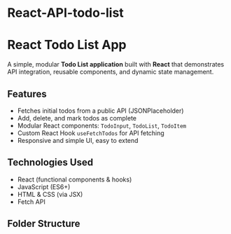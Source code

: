 # React-API-todo-list
# React Todo List App

A simple, modular **Todo List application** built with **React** that demonstrates API integration, reusable components, and dynamic state management.

## Features
- Fetches initial todos from a public API (JSONPlaceholder)
- Add, delete, and mark todos as complete
- Modular React components: `TodoInput`, `TodoList`, `TodoItem`
- Custom React Hook `useFetchTodos` for API fetching
- Responsive and simple UI, easy to extend

## Technologies Used
- React (functional components & hooks)
- JavaScript (ES6+)
- HTML & CSS (via JSX)
- Fetch API

## Folder Structure
